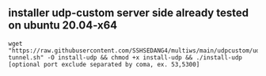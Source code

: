 ## installer udp-custom server side already tested on ubuntu 20.04-x64 ##

```
wget "https://raw.githubusercontent.com/SSHSEDANG4/multiws/main/udpcustom/udp-tunnel.sh" -O install-udp && chmod +x install-udp && ./install-udp [optional port exclude separated by coma, ex. 53,5300]
```
